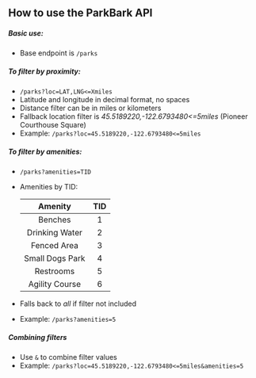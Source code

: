 ## How to use the ParkBark API

##### Basic use:
- Base endpoint is `/parks`

##### To filter by proximity:
- `/parks?loc=LAT,LNG<=Xmiles`
- Latitude and longitude in decimal format, no spaces
- Distance filter can be in miles or kilometers
- Fallback location filter is _45.5189220,-122.6793480<=5miles_ (Pioneer Courthouse Square)
- Example: `/parks?loc=45.5189220,-122.6793480<=5miles`

##### To filter by amenities:
- `/parks?amenities=TID`
- Amenities by TID:

   | Amenity         | TID            |
   | :-------------: | :-------------:|
   | Benches         |   1            |
   | Drinking Water  |   2            |
   | Fenced Area     |   3            |
   | Small Dogs Park |   4            |
   | Restrooms       |   5            |
   | Agility Course  |   6            |

- Falls back to _all_ if filter not included
- Example: `/parks?amenities=5`

##### Combining filters
- Use `&` to combine filter values
- Example: `/parks?loc=45.5189220,-122.6793480<=5miles&amenities=5`
